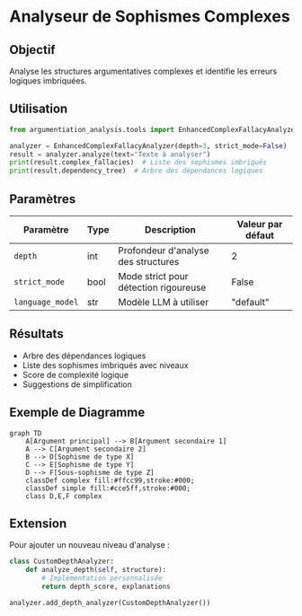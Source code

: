 # Analyseur de Sophismes Complexes

## Objectif
Analyse les structures argumentatives complexes et identifie les erreurs logiques imbriquées.

## Utilisation
```python
from argumentiation_analysis.tools import EnhancedComplexFallacyAnalyzer

analyzer = EnhancedComplexFallacyAnalyzer(depth=3, strict_mode=False)
result = analyzer.analyze(text="Texte à analyser")
print(result.complex_fallacies)  # Liste des sophismes imbriqués
print(result.dependency_tree)  # Arbre des dépendances logiques
```

## Paramètres
| Paramètre | Type | Description | Valeur par défaut |
|-----------|------|-------------|-------------------|
| `depth` | int | Profondeur d'analyse des structures | 2 |
| `strict_mode` | bool | Mode strict pour détection rigoureuse | False |
| `language_model` | str | Modèle LLM à utiliser | "default" |

## Résultats
- Arbre des dépendances logiques
- Liste des sophismes imbriqués avec niveaux
- Score de complexité logique
- Suggestions de simplification

## Exemple de Diagramme
```mermaid
graph TD
    A[Argument principal] --> B[Argument secondaire 1]
    A --> C[Argument secondaire 2]
    B --> D[Sophisme de type X]
    C --> E[Sophisme de type Y]
    D --> F[Sous-sophisme de type Z]
    classDef complex fill:#ffcc99,stroke:#000;
    classDef simple fill:#cce5ff,stroke:#000;
    class D,E,F complex
```

## Extension
Pour ajouter un nouveau niveau d'analyse :
```python
class CustomDepthAnalyzer:
    def analyze_depth(self, structure):
        # Implémentation personnalisée
        return depth_score, explanations

analyzer.add_depth_analyzer(CustomDepthAnalyzer())